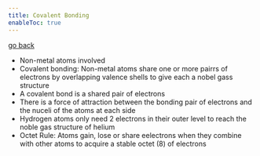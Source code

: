 ```yaml
---
title: Covalent Bonding
enableToc: true
---
```


[go back](Subjects/Chemistry.md)

- Non-metal atoms involved
- Covalent bonding: Non-metal atoms share one or more pairrs of electrons by overlapping valence shells to give each a nobel gass structure
- A covalent bond is a shared pair of electrons
- There is a force of attraction between the bonding pair of electrons and the nuceli of the atoms at each side
- Hydrogen atoms only need 2 electrons in their outer level to reach the noble gas structure of helium
- Octet Rule: Atoms gain, lose or share eelectrons when they combine with other atoms to acquire a stable octet (8) of electrons